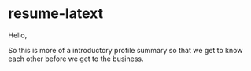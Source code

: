 # resume-latext

Hello, 

So this is more of a introductory profile summary so that we get to know each other before we get to the business.
